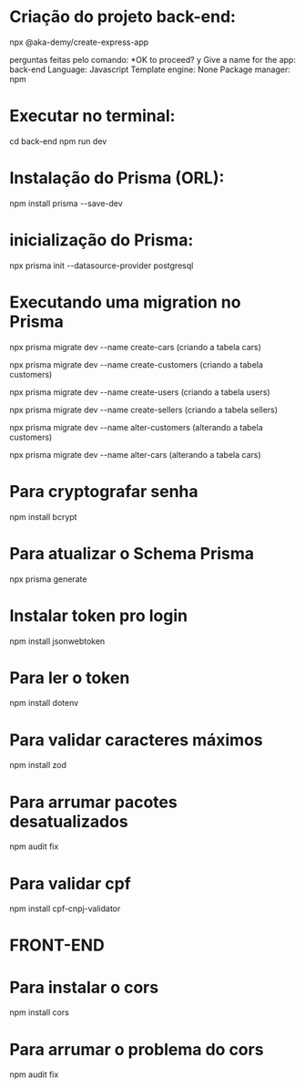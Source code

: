 # Criação do projeto back-end:
npx @aka-demy/create-express-app

perguntas feitas pelo comando:
*OK to proceed? y
Give a name for the app: back-end
Language: Javascript
Template engine: None
Package manager: npm

# Executar no terminal:
cd back-end
npm run dev

# Instalação do Prisma (ORL):
npm install prisma --save-dev

# inicialização do Prisma:
npx prisma init --datasource-provider postgresql

# Executando uma migration no Prisma 

npx prisma migrate dev --name create-cars (criando a tabela cars)

npx prisma migrate dev --name create-customers (criando a tabela customers)

npx prisma migrate dev --name create-users (criando a tabela users)

npx prisma migrate dev --name create-sellers (criando a tabela sellers)

npx prisma migrate dev --name alter-customers (alterando a tabela customers)

npx prisma migrate dev --name alter-cars (alterando a tabela cars)

# Para cryptografar senha
npm install bcrypt

# Para atualizar o Schema Prisma
npx prisma generate

# Instalar token pro login
npm install jsonwebtoken

# Para ler o token
npm install dotenv

# Para validar caracteres máximos 
npm install zod

# Para arrumar pacotes desatualizados
npm audit fix

# Para validar cpf
npm install cpf-cnpj-validator

# FRONT-END
# Para instalar o cors
npm install cors 

# Para arrumar o problema do cors
npm audit fix